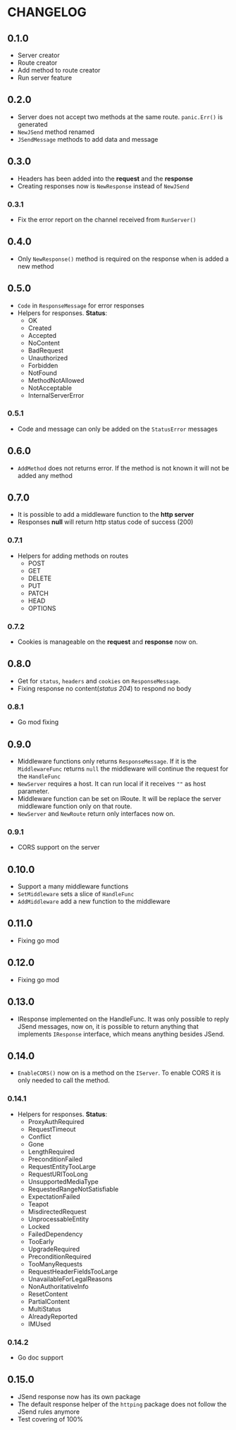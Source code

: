 # CHANGELOG 

## 0.1.0

* Server creator
* Route creator
* Add method to route creator
* Run server feature 

## 0.2.0

* Server does not accept two methods at the same route. `panic.Err()` is generated
* `NewJSend` method renamed
* `JSendMessage` methods to add data and message

## 0.3.0

* Headers has been added into the **request** and the **response**
* Creating responses now is `NewResponse` instead of `NewJSend`

### 0.3.1

* Fix the error report on the channel received from `RunServer()`

## 0.4.0

* Only `NewResponse()` method is required on the response when is added a new method

## 0.5.0

* `Code` in `ResponseMessage` for error responses
* Helpers for responses. **Status**:
    * OK
    * Created
    * Accepted
    * NoContent
    * BadRequest
    * Unauthorized
    * Forbidden
    * NotFound
    * MethodNotAllowed
    * NotAcceptable
    * InternalServerError

### 0.5.1

* Code and message can only be added on the `StatusError` messages

## 0.6.0

* `AddMethod` does not returns error. If the method is not known it will not be added any method

## 0.7.0

* It is possible to add a middleware function to the **http server**
* Responses **null** will return http status code of success (200)

### 0.7.1

* Helpers for adding methods on routes
    * POST
    * GET
    * DELETE
    * PUT
    * PATCH
    * HEAD
    * OPTIONS

### 0.7.2

* Cookies is manageable on the **request** and **response** now on.

## 0.8.0

* Get for `status`, `headers` and `cookies` on `ResponseMessage`.
* Fixing response no content(_status 204_) to respond no body

### 0.8.1

* Go mod fixing

## 0.9.0

* Middleware functions only returns `ResponseMessage`. If it is the `MiddlewareFunc` returns `null` the middleware will
continue the request for the `HandleFunc`
* `NewServer` requires a host. It can run local if it receives `""` as host parameter.
* Middleware function can be set on IRoute. It will be replace the server middleware function only on that route.
* `NewServer` and `NewRoute` return only interfaces now on.

### 0.9.1

* CORS support on the server

## 0.10.0

* Support a many middleware functions
* `SetMiddleware` sets a slice of `HandleFunc`
* `AddMiddleware` add a new function to the middleware

## 0.11.0

* Fixing go mod

## 0.12.0

* Fixing go mod

## 0.13.0 

* IResponse implemented on the HandleFunc. It was only possible to reply JSend messages, now on, it is possible to
return anything that implements `IResponse` interface, which means anything besides JSend.

## 0.14.0

* `EnableCORS()` now on is a method on the `IServer`. To enable CORS it is only needed to call the method.

### 0.14.1

* Helpers for responses. **Status**: 
    * ProxyAuthRequired
    * RequestTimeout
    * Conflict
    * Gone
    * LengthRequired
    * PreconditionFailed
    * RequestEntityTooLarge
    * RequestURITooLong
    * UnsupportedMediaType
    * RequestedRangeNotSatisfiable
    * ExpectationFailed
    * Teapot
    * MisdirectedRequest
    * UnprocessableEntity
    * Locked
    * FailedDependency
    * TooEarly
    * UpgradeRequired
    * PreconditionRequired
    * TooManyRequests
    * RequestHeaderFieldsTooLarge
    * UnavailableForLegalReasons
    * NonAuthoritativeInfo
    * ResetContent
    * PartialContent
    * MultiStatus
    * AlreadyReported
    * IMUsed
    
### 0.14.2
* Go doc support

## 0.15.0

* JSend response now has its own package
* The default response helper of the `httping` package does not follow the JSend rules anymore
* Test covering of 100% 